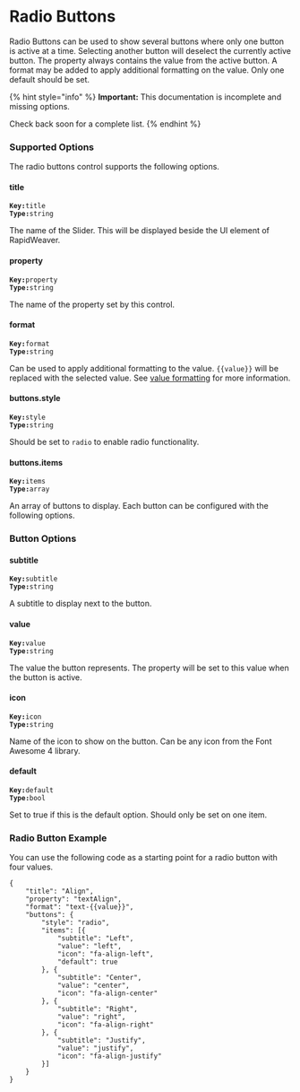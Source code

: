 # Radio Buttons

Radio Buttons can be used to show several buttons where only one button is active at a time. Selecting another button will deselect the currently active button. The property always contains the value from the active button. A format may be added to apply additional formatting on the value. Only one default should be set.

{% hint style="info" %}
**Important:** This documentation is incomplete and missing options.

Check back soon for a complete list.
{% endhint %}

### Supported Options <a href="#key-value-pairs-explained" id="key-value-pairs-explained"></a>

The radio buttons control supports the following options.

#### title

**`Key:`**`title`\
**`Type:`**`string`

The name of the Slider. This will be displayed beside the UI element of RapidWeaver.

#### property

**`Key:`**`property`\
**`Type:`**`string`

The name of the property set by this control.

#### format

**`Key:`**`format`\
**`Type:`**`string`

Can be used to apply additional formatting to the value. `{{value}}` will be replaced with the selected value. See [value formatting](value-formatting.md) for more information.

#### buttons.style

**`Key:`**`style`\
**`Type:`**`string`

Should be set to `radio` to enable radio functionality.

#### buttons.items

**`Key:`**`items`\
**`Type:`**`array`

An array of buttons to display. Each button can be configured with the following options.

### Button Options <a href="#key-value-pairs-explained" id="key-value-pairs-explained"></a>

#### subtitle

**`Key:`**`subtitle`\
**`Type:`**`string`

A subtitle to display next to the button.

#### value

**`Key:`**`value`\
**`Type:`**`string`

The value the button represents. The property will be set to this value when the button is active.

#### icon

**`Key:`**`icon`\
**`Type:`**`string`

Name of the icon to show on the button. Can be any icon from the Font Awesome 4 library.

#### default

**`Key:`**`default`\
**`Type:`**`bool`

Set to true if this is the default option. Should only be set on one item.

### Radio Button Example

You can use the following code as a starting point for a radio button with four values.

```
{
    "title": "Align",
    "property": "textAlign",
    "format": "text-{{value}}",
    "buttons": {
        "style": "radio",
        "items": [{
            "subtitle": "Left",
            "value": "left",
            "icon": "fa-align-left",
            "default": true
        }, {
            "subtitle": "Center",
            "value": "center",
            "icon": "fa-align-center"
        }, {
            "subtitle": "Right",
            "value": "right",
            "icon": "fa-align-right"
        }, {
            "subtitle": "Justify",
            "value": "justify",
            "icon": "fa-align-justify"
        }]
    }
}
```

